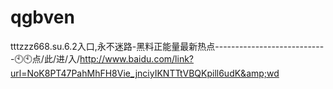 # qgbven
tttzzz668.su.6.2入口,永不迷路-黑料正能量最新热点----------------------------🕙🕙点/此/进/入/http://www.baidu.com/link?url=NoK8PT47PahMhFH8Vie_jnciyIKNTTtVBQKpill6udK&amp;wd
